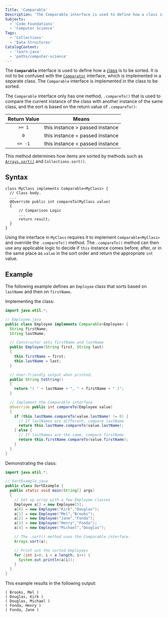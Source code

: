 ```yaml
---
Title: 'Comparable'
Description: 'The Comparable interface is used to define how a class is to be sorted.'
Subjects:
  - 'Code Foundations'
  - 'Computer Science'
Tags:
  - 'Collections'
  - 'Data Structures'
CatalogContent:
  - 'learn-java'
  - 'paths/computer-science'
---
```


The **`Comparable`** interface is used to define how a [class](https://www.codecademy.com/resources/docs/java/classes) is to be sorted. It is not to be confused with the [`Comparator`](https://www.codecademy.com/resources/docs/java/comparator) interface, which is implemented in a separate class. The `Comparable` interface is implemented in the class to be sorted.

The `Comparable` interface only has one method, `.compareTo()` that is used to compare the current instance of the class with another instance of the same class, and the sort is based on the return value of `.compareTo()`:

| Return Value | Means                           |
| :----------: | ------------------------------- |
|    `>= 1`    | this instance > passed instance |
|     `0`      | this instance = passed instance |
|   `<= -1`    | this instance < passed instance |

This method determines how items are sorted by methods such as [`Arrays.sort()`](https://www.codecademy.com/resources/docs/java/arrays/sort) and `Collections.sort()`.

## Syntax

```pseudo
class MyClass implements Comparable<MyClass> {
  // Class body.
  ...
  @Override public int compareTo(MyClass value)
  {
      // Comparison Logic
      ...
      return result;
  }
}
```

Using the interface in `MyClass` requires it to implement `Comparable<MyClass>` and override the `.compareTo()` method. The `.compareTo()` method can then use any applicable logic to decide if `this` instance comes before, after, or in the same place as `value` in the sort order and return the appropriate `int` value.

## Example

The following example defines an `Employee` class that sorts based on `lastName` and then on `firstName`.

Implementing the class:

```java
import java.util.*;

// Employee.java
public class Employee implements Comparable<Employee> {
  String firstName;
  String lastName;

  // Constructor sets firstName and lastName
  public Employee(String first, String last)
  {
    this.firstName = first;
    this.lastName = last;
  }

  // User-friendly output when printed.
  public String toString()
  {
    return "( " + lastName + ", " + firstName + " )";
  }

  // Implement the Comparable interface
  @Override public int compareTo(Employee value)
  {
    if (this.lastName.compareTo(value.lastName) != 0) {
      // If lastNames are different, compare lastName
      return this.lastName.compareTo(value.lastName);
    } else {
      // If lastNames are the same, compare firstName
      return this.firstName.compareTo(value.firstName);
    }
  }
}
```

Demonstrating the class:

```java
import java.util.*;

// SortExample.java
public class SortExample {
  public static void main(String[] args)
  {
    // Set up array with a few Employee classes
    Employee a[] = new Employee[5];
    a[0] = new Employee("Kirk","Douglas");
    a[1] = new Employee("Mel","Brooks");
    a[2] = new Employee("Jane","Fonda");
    a[3] = new Employee("Henry","Fonda");
    a[4] = new Employee("Michael","Douglas");

    // The .sort() method uses the Comparable interface.
    Arrays.sort(a);

    // Print out the sorted Employees
    for (int i=0; i < a.length; i++) {
      System.out.println(a[i]);
    }
  }
}
```

This example results in the following output:

```shell
( Brooks, Mel )
( Douglas, Kirk )
( Douglas, Michael )
( Fonda, Henry )
( Fonda, Jane )
```
